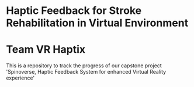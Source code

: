 # Haptic Feedback for Stroke Rehabilitation in Virtual Environment
# Team VR Haptix
This is a repository to track the progress of our capstone project 'Spinoverse, Haptic Feedback System for enhanced Virtual Reality experience'
